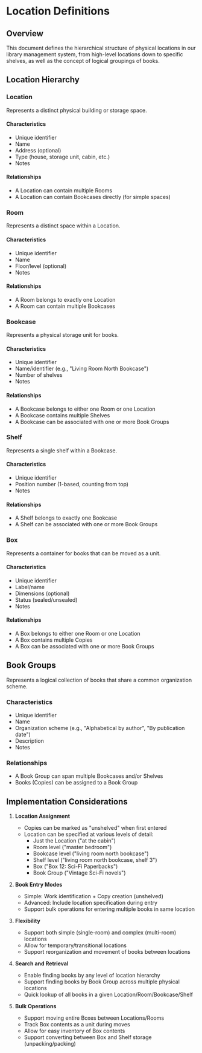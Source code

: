 # Location Definitions

## Overview
This document defines the hierarchical structure of physical locations in our library management system, from high-level locations down to specific shelves, as well as the concept of logical groupings of books.

## Location Hierarchy

### Location
Represents a distinct physical building or storage space.

#### Characteristics
- Unique identifier
- Name
- Address (optional)
- Type (house, storage unit, cabin, etc.)
- Notes

#### Relationships
- A Location can contain multiple Rooms
- A Location can contain Bookcases directly (for simple spaces)

### Room
Represents a distinct space within a Location.

#### Characteristics
- Unique identifier
- Name
- Floor/level (optional)
- Notes

#### Relationships
- A Room belongs to exactly one Location
- A Room can contain multiple Bookcases

### Bookcase
Represents a physical storage unit for books.

#### Characteristics
- Unique identifier
- Name/identifier (e.g., "Living Room North Bookcase")
- Number of shelves
- Notes

#### Relationships
- A Bookcase belongs to either one Room or one Location
- A Bookcase contains multiple Shelves
- A Bookcase can be associated with one or more Book Groups

### Shelf
Represents a single shelf within a Bookcase.

#### Characteristics
- Unique identifier
- Position number (1-based, counting from top)
- Notes

#### Relationships
- A Shelf belongs to exactly one Bookcase
- A Shelf can be associated with one or more Book Groups

### Box
Represents a container for books that can be moved as a unit.

#### Characteristics
- Unique identifier
- Label/name
- Dimensions (optional)
- Status (sealed/unsealed)
- Notes

#### Relationships
- A Box belongs to either one Room or one Location
- A Box contains multiple Copies
- A Box can be associated with one or more Book Groups

## Book Groups
Represents a logical collection of books that share a common organization scheme.

### Characteristics
- Unique identifier
- Name
- Organization scheme (e.g., "Alphabetical by author", "By publication date")
- Description
- Notes

### Relationships
- A Book Group can span multiple Bookcases and/or Shelves
- Books (Copies) can be assigned to a Book Group

## Implementation Considerations

1. **Location Assignment**
   - Copies can be marked as "unshelved" when first entered
   - Location can be specified at various levels of detail:
     - Just the Location ("at the cabin")
     - Room level ("master bedroom")
     - Bookcase level ("living room north bookcase")
     - Shelf level ("living room north bookcase, shelf 3")
     - Box ("Box 12: Sci-Fi Paperbacks")
     - Book Group ("Vintage Sci-Fi novels")

2. **Book Entry Modes**
   - Simple: Work identification + Copy creation (unshelved)
   - Advanced: Include location specification during entry
   - Support bulk operations for entering multiple books in same location

3. **Flexibility**
   - Support both simple (single-room) and complex (multi-room) locations
   - Allow for temporary/transitional locations
   - Support reorganization and movement of books between locations

4. **Search and Retrieval**
   - Enable finding books by any level of location hierarchy
   - Support finding books by Book Group across multiple physical locations
   - Quick lookup of all books in a given Location/Room/Bookcase/Shelf

5. **Bulk Operations**
   - Support moving entire Boxes between Locations/Rooms
   - Track Box contents as a unit during moves
   - Allow for easy inventory of Box contents
   - Support converting between Box and Shelf storage (unpacking/packing)